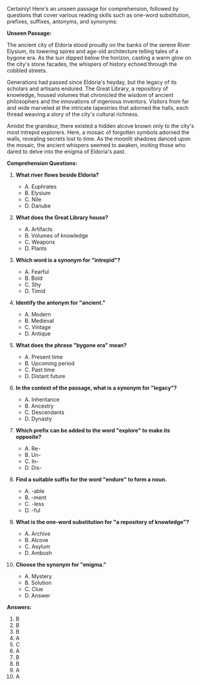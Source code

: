 Certainly! Here's an unseen passage for comprehension, followed by questions that cover various reading skills such as one-word substitution, prefixes, suffixes, antonyms, and synonyms:

**Unseen Passage:**

The ancient city of Eldoria stood proudly on the banks of the serene River Elysium, its towering spires and age-old architecture telling tales of a bygone era. As the sun dipped below the horizon, casting a warm glow on the city's stone facades, the whispers of history echoed through the cobbled streets.

Generations had passed since Eldoria's heyday, but the legacy of its scholars and artisans endured. The Great Library, a repository of knowledge, housed volumes that chronicled the wisdom of ancient philosophers and the innovations of ingenious inventors. Visitors from far and wide marveled at the intricate tapestries that adorned the halls, each thread weaving a story of the city's cultural richness.

Amidst the grandeur, there existed a hidden alcove known only to the city's most intrepid explorers. Here, a mosaic of forgotten symbols adorned the walls, revealing secrets lost to time. As the moonlit shadows danced upon the mosaic, the ancient whispers seemed to awaken, inviting those who dared to delve into the enigma of Eldoria's past.

**Comprehension Questions:**

1. **What river flows beside Eldoria?**
   - A. Euphrates
   - B. Elysium
   - C. Nile
   - D. Danube

2. **What does the Great Library house?**
   - A. Artifacts
   - B. Volumes of knowledge
   - C. Weapons
   - D. Plants

3. **Which word is a synonym for "intrepid"?**
   - A. Fearful
   - B. Bold
   - C. Shy
   - D. Timid

4. **Identify the antonym for "ancient."**
   - A. Modern
   - B. Medieval
   - C. Vintage
   - D. Antique

5. **What does the phrase "bygone era" mean?**
   - A. Present time
   - B. Upcoming period
   - C. Past time
   - D. Distant future

6. **In the context of the passage, what is a synonym for "legacy"?**
   - A. Inheritance
   - B. Ancestry
   - C. Descendants
   - D. Dynasty

7. **Which prefix can be added to the word "explore" to make its opposite?**
   - A. Re-
   - B. Un-
   - C. In-
   - D. Dis-

8. **Find a suitable suffix for the word "endure" to form a noun.**
   - A. -able
   - B. -ment
   - C. -less
   - D. -ful

9. **What is the one-word substitution for "a repository of knowledge"?**
   - A. Archive
   - B. Alcove
   - C. Asylum
   - D. Ambush

10. **Choose the synonym for "enigma."**
    - A. Mystery
    - B. Solution
    - C. Clue
    - D. Answer

**Answers:**
1. B
2. B
3. B
4. A
5. C
6. A
7. B
8. B
9. A
10. A
